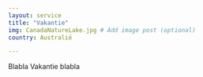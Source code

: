 ```yaml
---
layout: service
title: "Vakantie"
img: CanadaNatureLake.jpg # Add image post (optional)
country: Australië

---
```

<p>Blabla Vakantie blabla<p/>
